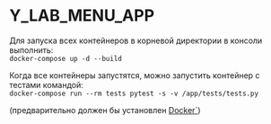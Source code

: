 # Y_LAB_MENU_APP
Для запуска всех контейнеров в корневой директории в консоли выполнить:<br>
`docker-compose up -d --build`<br>

Когда все контейнеры запустятся, можно запустить контейнер с тестами командой:<br>
`docker-compose run --rm tests pytest -s -v /app/tests/tests.py`<br>

(предварительно должен бы установлен <a href="https://www.docker.com/">Docker`<a>)
